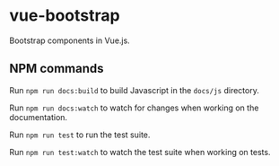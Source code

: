 # vue-bootstrap
Bootstrap components in Vue.js.

## NPM commands
Run `npm run docs:build` to build Javascript in the `docs/js` directory.

Run `npm run docs:watch` to watch for changes when working on the documentation.

Run `npm run test` to run the test suite.

Run `npm run test:watch` to watch the test suite when working on tests.
